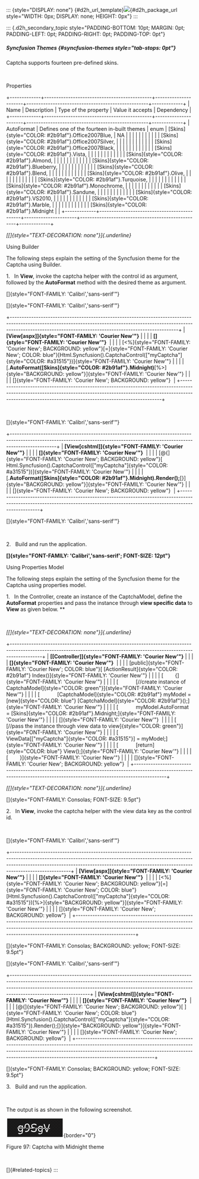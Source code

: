 ::: {style="DISPLAY: none"}
[](ms-xhelp:///?Id=d2h_url_template){#d2h_url_template}![](!package_url!){#d2h_package_url style="WIDTH: 0px; DISPLAY: none; HEIGHT: 0px"}
:::

::: {.d2h_secondary_topic style="PADDING-BOTTOM: 10pt; MARGIN: 0pt; PADDING-LEFT: 0pt; PADDING-RIGHT: 0pt; PADDING-TOP: 0pt"}
##### Syncfusion Themes {#syncfusion-themes style="tab-stops: 0pt"}

Captcha supports fourteen pre-defined skins.

 

Properties

+-------------+---------------------------------------------+----------------------+---------------------------------------------------+-------------+
| Name        | Description                                 | Type of the property | Value it accepts                                  | Dependency  |
+-------------+---------------------------------------------+----------------------+---------------------------------------------------+-------------+
| AutoFormat  | Defines one of the fourteen in-built themes | enum                 | [Skins]{style="COLOR: #2b91af"}.Office2007Blue,   | NA          |
|             |                                             |                      |                                                   |             |
|             |                                             |                      | [Skins]{style="COLOR: #2b91af"}.Office2007Silver, |             |
|             |                                             |                      |                                                   |             |
|             |                                             |                      | [Skins]{style="COLOR: #2b91af"}.Office2007Black,  |             |
|             |                                             |                      |                                                   |             |
|             |                                             |                      | [Skins]{style="COLOR: #2b91af"}.Vista,            |             |
|             |                                             |                      |                                                   |             |
|             |                                             |                      | [Skins]{style="COLOR: #2b91af"}.Almond,           |             |
|             |                                             |                      |                                                   |             |
|             |                                             |                      | [Skins]{style="COLOR: #2b91af"}.Blueberry,        |             |
|             |                                             |                      |                                                   |             |
|             |                                             |                      | [Skins]{style="COLOR: #2b91af"}.Blend,            |             |
|             |                                             |                      |                                                   |             |
|             |                                             |                      | [Skins]{style="COLOR: #2b91af"}.Olive,            |             |
|             |                                             |                      |                                                   |             |
|             |                                             |                      | [Skins]{style="COLOR: #2b91af"}.Turquoise,        |             |
|             |                                             |                      |                                                   |             |
|             |                                             |                      | [Skins]{style="COLOR: #2b91af"}.Monochrome,       |             |
|             |                                             |                      |                                                   |             |
|             |                                             |                      | [Skins]{style="COLOR: #2b91af"}.Sandune,          |             |
|             |                                             |                      |                                                   |             |
|             |                                             |                      | [Skins]{style="COLOR: #2b91af"}.VS2010,           |             |
|             |                                             |                      |                                                   |             |
|             |                                             |                      | [Skins]{style="COLOR: #2b91af"}.Marble,           |             |
|             |                                             |                      |                                                   |             |
|             |                                             |                      | [Skins]{style="COLOR: #2b91af"}.Midnight          |             |
+-------------+---------------------------------------------+----------------------+---------------------------------------------------+-------------+

*[[]{style="TEXT-DECORATION: none"}]{.underline}* 

Using Builder

The following steps explain the setting of the Syncfusion theme for the Captcha using Builder.

1.   In **View**, invoke the captcha helper with the control id as argument, followed by the **AutoFormat** method with the desired theme as argument.

[]{style="FONT-FAMILY: 'Calibri','sans-serif'"} 

[]{style="FONT-FAMILY: 'Calibri','sans-serif'"} 

+----------------------------------------------------------------------------------------------------------------------------------------------------------------------------------------------------------------------------------+
| **[View\[aspx\]]{style="FONT-FAMILY: 'Courier New'"}**                                                                                                                                                                           |
|                                                                                                                                                                                                                                  |
| **[]{style="FONT-FAMILY: 'Courier New'"}**                                                                                                                                                                                       |
|                                                                                                                                                                                                                                  |
| [\<%]{style="FONT-FAMILY: 'Courier New'; BACKGROUND: yellow"}[=]{style="FONT-FAMILY: 'Courier New'; COLOR: blue"}[Html.Syncfusion().CaptchaControl([\"myCaptcha\"]{style="COLOR: #a31515"})]{style="FONT-FAMILY: 'Courier New'"} |
|                                                                                                                                                                                                                                  |
| [.**AutoFormat([Skins]{style="COLOR: #2b91af"}.Midnight)**[%\>]{style="BACKGROUND: yellow"}]{style="FONT-FAMILY: 'Courier New'"}                                                                                                 |
|                                                                                                                                                                                                                                  |
| []{style="FONT-FAMILY: 'Courier New'; BACKGROUND: yellow"}                                                                                                                                                                       |
+----------------------------------------------------------------------------------------------------------------------------------------------------------------------------------------------------------------------------------+

 

[]{style="FONT-FAMILY: 'Calibri','sans-serif'"} 

+-------------------------------------------------------------------------------------------------------------------------------------------------------------------------------+
| **[View\[cshtml\]]{style="FONT-FAMILY: 'Courier New'"}**                                                                                                                      |
|                                                                                                                                                                               |
| **[]{style="FONT-FAMILY: 'Courier New'"}**                                                                                                                                    |
|                                                                                                                                                                               |
| [\@{]{style="FONT-FAMILY: 'Courier New'; BACKGROUND: yellow"}[ Html.Syncfusion().CaptchaControl([\"myCaptcha\"]{style="COLOR: #a31515"})]{style="FONT-FAMILY: 'Courier New'"} |
|                                                                                                                                                                               |
| [.**AutoFormat([Skins]{style="COLOR: #2b91af"}.Midnight).Render();**[}]{style="BACKGROUND: yellow"}]{style="FONT-FAMILY: 'Courier New'"}                                      |
|                                                                                                                                                                               |
| []{style="FONT-FAMILY: 'Courier New'; BACKGROUND: yellow"}                                                                                                                    |
+-------------------------------------------------------------------------------------------------------------------------------------------------------------------------------+

[]{style="FONT-FAMILY: 'Calibri','sans-serif'"} 

 

2.   Build and run the application.

**[]{style="FONT-FAMILY: 'Calibri','sans-serif'; FONT-SIZE: 12pt"}** 

Using Properties Model

The following steps explain the setting of the Syncfusion theme for the Captcha using properties model.

1.   In the Controller, create an instance of the CaptchaModel, define the **AutoFormat** properties and pass the instance through **view specific data** to **View** as given below. **

 

*[[]{style="TEXT-DECORATION: none"}]{.underline}* 

+-------------------------------------------------------------------------------------------------------------------------------------------------------------------------+
| **[\[Controller\]]{style="FONT-FAMILY: 'Courier New'"}**                                                                                                                |
|                                                                                                                                                                         |
| **[]{style="FONT-FAMILY: 'Courier New'"}**                                                                                                                              |
|                                                                                                                                                                         |
| [public]{style="FONT-FAMILY: 'Courier New'; COLOR: blue"}[ [ActionResult]{style="COLOR: #2b91af"} Index()]{style="FONT-FAMILY: 'Courier New'"}                          |
|                                                                                                                                                                         |
| [        {]{style="FONT-FAMILY: 'Courier New'"}                                                                                                                         |
|                                                                                                                                                                         |
| [            [//create instance of CaptchaModel]{style="COLOR: green"}]{style="FONT-FAMILY: 'Courier New'"}                                                             |
|                                                                                                                                                                         |
| [            [CaptchaModel]{style="COLOR: #2b91af"} myModel = [new]{style="COLOR: blue"} [CaptchaModel]{style="COLOR: #2b91af"}();]{style="FONT-FAMILY: 'Courier New'"} |
|                                                                                                                                                                         |
| [            myModel.AutoFormat = [Skins]{style="COLOR: #2b91af"}.Midnight;]{style="FONT-FAMILY: 'Courier New'"}                                                        |
|                                                                                                                                                                         |
| []{style="FONT-FAMILY: 'Courier New'"}                                                                                                                                  |
|                                                                                                                                                                         |
| [           [//pass the instance through view data to view]{style="COLOR: green"}]{style="FONT-FAMILY: 'Courier New'"}                                                  |
|                                                                                                                                                                         |
| [            ViewData\[[\"myCaptcha\"]{style="COLOR: #a31515"}\] = myModel;]{style="FONT-FAMILY: 'Courier New'"}                                                        |
|                                                                                                                                                                         |
| [            [return]{style="COLOR: blue"} View();]{style="FONT-FAMILY: 'Courier New'"}                                                                                 |
|                                                                                                                                                                         |
| [        }]{style="FONT-FAMILY: 'Courier New'"}                                                                                                                         |
|                                                                                                                                                                         |
| []{style="FONT-FAMILY: 'Courier New'; BACKGROUND: yellow"}                                                                                                              |
+-------------------------------------------------------------------------------------------------------------------------------------------------------------------------+

*[[]{style="TEXT-DECORATION: none"}]{.underline}* 

[]{style="FONT-FAMILY: Consolas; FONT-SIZE: 9.5pt"} 

2.   In **View**, invoke the captcha helper with the view data key as the control id.

 

[]{style="FONT-FAMILY: 'Calibri','sans-serif'"} 

+-------------------------------------------------------------------------------------------------------------------------------------------------------------------------------------------------------------------------------------------------------------------+
| **[View\[aspx\]]{style="FONT-FAMILY: 'Courier New'"}**                                                                                                                                                                                                            |
|                                                                                                                                                                                                                                                                   |
| **[]{style="FONT-FAMILY: 'Courier New'"}**                                                                                                                                                                                                                        |
|                                                                                                                                                                                                                                                                   |
| [\<%]{style="FONT-FAMILY: 'Courier New'; BACKGROUND: yellow"}[=]{style="FONT-FAMILY: 'Courier New'; COLOR: blue"}[Html.Syncfusion().CaptchaControl([\"myCaptcha\"]{style="COLOR: #a31515"})[%\>]{style="BACKGROUND: yellow"}]{style="FONT-FAMILY: 'Courier New'"} |
|                                                                                                                                                                                                                                                                   |
| []{style="FONT-FAMILY: 'Courier New'; BACKGROUND: yellow"}                                                                                                                                                                                                        |
+-------------------------------------------------------------------------------------------------------------------------------------------------------------------------------------------------------------------------------------------------------------------+

[]{style="FONT-FAMILY: Consolas; BACKGROUND: yellow; FONT-SIZE: 9.5pt"} 

[]{style="FONT-FAMILY: 'Calibri','sans-serif'"} 

+---------------------------------------------------------------------------------------------------------------------------------------------------------------------------------------------------------------------------------------------------------------------------+
| **[View\[cshtml\]]{style="FONT-FAMILY: 'Courier New'"}**                                                                                                                                                                                                                  |
|                                                                                                                                                                                                                                                                           |
| **[]{style="FONT-FAMILY: 'Courier New'"}**                                                                                                                                                                                                                                |
|                                                                                                                                                                                                                                                                           |
| [\@{]{style="FONT-FAMILY: 'Courier New'; BACKGROUND: yellow"}[ ]{style="FONT-FAMILY: 'Courier New'; COLOR: blue"}[Html.Syncfusion().CaptchaControl([\"myCaptcha\"]{style="COLOR: #a31515"}).Render();[}]{style="BACKGROUND: yellow"}]{style="FONT-FAMILY: 'Courier New'"} |
|                                                                                                                                                                                                                                                                           |
| []{style="FONT-FAMILY: 'Courier New'; BACKGROUND: yellow"}                                                                                                                                                                                                                |
+---------------------------------------------------------------------------------------------------------------------------------------------------------------------------------------------------------------------------------------------------------------------------+

[]{style="FONT-FAMILY: Consolas; BACKGROUND: yellow; FONT-SIZE: 9.5pt"} 

3.   Build and run the application.       

 

The output is as shown in the following screenshot.

![Description: C:\\Work Place\\Work Trunk\\features\\SF4718\\Captcha\\Apperance\\autoFormat.png](ImagesExt/image56_109.png){border="0"}

Figure 97: Captcha with Midnight theme

 

[]{#related-topics}
:::
